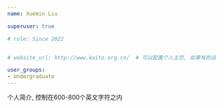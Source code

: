 ```yaml
---
name: Xuemin Liu

superuser: true

# role: Since 2022


# website_url: http://www.kaito.org.cn/  # 可以配置个人主页, 如果有的话

user_groups:
- Undergraduate
---
```

个人简介, 控制在600-800个英文字符之内